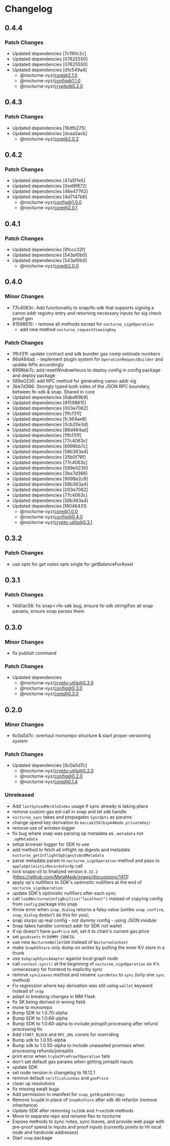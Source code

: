 # Changelog

## 0.4.4

### Patch Changes

- Updated dependencies [7c190c2c]
- Updated dependencies [07625550]
- Updated dependencies [07625550]
- Updated dependencies [d1c549a4]
  - @nocturne-xyz/core@2.1.0
  - @nocturne-xyz/config@1.1.0
  - @nocturne-xyz/crypto@0.2.0

## 0.4.3

### Patch Changes

- Updated dependencies [16dfb275]
- Updated dependencies [dcea2acb]
  - @nocturne-xyz/core@2.0.2

## 0.4.2

### Patch Changes

- Updated dependencies [47a5f1e5]
- Updated dependencies [0ed9f872]
- Updated dependencies [46e47762]
- Updated dependencies [4d7147b6]
  - @nocturne-xyz/config@1.0.0
  - @nocturne-xyz/core@2.0.1

## 0.4.1

### Patch Changes

- Updated dependencies [9fccc32f]
- Updated dependencies [543af0b0]
- Updated dependencies [543af0b0]
  - @nocturne-xyz/core@2.0.0

## 0.4.0

### Minor Changes

- 77c4063c: Add functionality to snap/fe-sdk that supports signing a canon addr registry entry and returning necessary inputs for sig check proof gen
- 81598815: - remove all methods except for `nocturne_signOperation`
  - add new method `nocturne_requestViewingKey`

### Patch Changes

- 1ffcf31f: update contract and sdk bundler gas comp estimate numbers
- 86d484ad: - implement plugin system for `OperationRequestBuilder` and update APIs accordingly
- 6998bb7c: add resetWindowHours to deploy config in config package and deploy package
- 589e0230: add RPC method for generating canon addr sig
- 3be7d366: Strongly typed both sides of the JSON RPC boundary, between fe-sdk & snap. Shared in core
- Updated dependencies [6abd69b9]
- Updated dependencies [81598815]
- Updated dependencies [003e7082]
- Updated dependencies [1ffcf31f]
- Updated dependencies [fc364ae8]
- Updated dependencies [0cb20e3d]
- Updated dependencies [86d484ad]
- Updated dependencies [1ffcf31f]
- Updated dependencies [77c4063c]
- Updated dependencies [6998bb7c]
- Updated dependencies [58b363a4]
- Updated dependencies [35b0f76f]
- Updated dependencies [77c4063c]
- Updated dependencies [589e0230]
- Updated dependencies [3be7d366]
- Updated dependencies [9098e2c8]
- Updated dependencies [58b363a4]
- Updated dependencies [003e7082]
- Updated dependencies [77c4063c]
- Updated dependencies [58b363a4]
- Updated dependencies [f8046431]
  - @nocturne-xyz/core@1.0.0
  - @nocturne-xyz/config@0.4.0
  - @nocturne-xyz/crypto-utils@0.3.1

## 0.3.2

### Patch Changes

- use opts for get notes opts single for getBalanceForAsset

## 0.3.1

### Patch Changes

- 14d0ac58: fix snap<>fe-sdk bug, ensure fe-sdk stringifies all snap params, ensure snap parses them

## 0.3.0

### Minor Changes

- fix publish command

### Patch Changes

- Updated dependencies
  - @nocturne-xyz/crypto-utils@0.3.0
  - @nocturne-xyz/config@0.3.0
  - @nocturne-xyz/core@0.3.0

## 0.2.0

### Minor Changes

- 6c0a5d7c: overhaul monorepo structure & start proper versioning system

### Patch Changes

- Updated dependencies [6c0a5d7c]
  - @nocturne-xyz/crypto-utils@0.2.0
  - @nocturne-xyz/config@0.2.0
  - @nocturne-xyz/core@0.1.4

### Unreleased

- Add `lastSyncedMerkleIndex` usage if sync already is taking place
- remove custom gas est call in snap and let sdk handle
- `nocturne_sync` takes and propagates `SyncOpts` as params
- change spend key derivation to `keccak256(bip44Node.privateKey)`
- remove use of winston logger
- fix bug where snap was parsing op metadata as `.metadata` not `.opMetadata`
- setup browser logger for SDK to use
- add method to fetch all inflight op digests and metadata `nocturne_getInflightOpDigestsAndMetadata`
- parse metadata param in `nocturne_signOperation` method and pass to `applyOptimisticRecordsForOp` call
- lock snaps-cli to finalized version `0.32.2` (https://github.com/MetaMask/snaps/discussions/1411)
- apply op's nullifiers to SDK's optimsitic nullifiers at the end of `nocturne_signOperation`
- update SDK's optimistic nullifiers after each sync
- call `loadNocturneConfigBuiltin("localhost")` instead of copying config from `config` package into snap
- throw error when `snap_dialog` returns a falsy value (unlike `snap_confirm`, `snap_dialog` doesn't do this for you);
- snap slurps up real config - not dummy config - using JSON module
- Snap takes handler contract addr for SDK not wallet
- if op doesn't have `gasPrice` set, set it to chain's current gas price
- set `gasAssets` in `DUMMY_CONFIG`
- use new `NocturneWalletSDK` instead of `NocturneContext`
- make `SnapKVStore` only dump on writes by putting the inner KV store in a thunk
- use `SubgraphSyncAdapter` against local graph node
- call `context.sync()` at the beginning of `nocturne_signOperation` so it's unnecessary for frontend to explicitly sync
- remove `syncLeaves` method and rename `syncNotes` to `sync` (only one `sync` method)
- Fix regression where key derivation was still using `wallet` keyword instead of `snap`
- adapt to breaking changes in MM Flask
- fix SK being derived in wrong field
- move to monorepo
- Bump SDK to 1.0.70-alpha
- Bump SDK to 1.0.66-alpha
- Bump SDK to 1.0.60-alpha to include joinsplit processing after refund processing fix
- Add `START_BLOCK` and `RPC_URL` consts for overriding
- Bump sdk to 1.0.55-alpha
- Bump sdk to 1.0.50-alpha to include unawaited promises when processing refunds/joinsplits
- print error when `tryGetPreProofOperation` fails
- don't set default gas params when getting joinsplit inputs
- update SDK
- set node version in changelog to 18.12.1
- remove default `verificationGas` and `gasPrice`
- clean up resolutions
- fix missing await bugs
- Add permission to manifest for `snap_getBip44Entropy`.
- Remove `SnapDB` in place of `SnapKvStore` after sdk db refactor (remove inheritance)
- Update SDK after removing `toJSON` and `fromJSON` methods
- Move to separate repo and rename flax to nocturne
- Expose methods to sync notes, sync leaves, and provide web page with pre-proof spend tx inputs and proof inputs (currently points to hh local node and hardcode addresses)
- Start `snap` package
